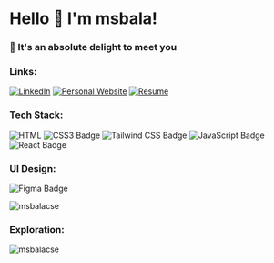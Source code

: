 <h1>Hello 👋 I'm msbala!</h1>
<h3>🌟 It's an absolute delight to meet you</h3>

### Links:

[![LinkedIn](https://img.shields.io/badge/LinkedIn-0077B5?style=for-the-badge&logo=linkedin&logoColor=white)](https://www.linkedin.com/in/leahmvicente/)
[![Personal Website](https://i.imgur.com/pTJjlUS.png)](https://msbalacse.vercel.app/)
[![Resume](https://i.imgur.com/DkeS2Dy.png)](https://drive.google.com/file/d/1XdmI_81HL-W5vEB07eFV6SQxbpneT10i/view)

### Tech Stack:

![HTML](https://img.shields.io/badge/HTML-239120?style=for-the-badge&logo=html5&logoColor=white)
![CSS3 Badge](https://img.shields.io/badge/CSS3-1572B6?logo=css3&logoColor=fff&style=for-the-badge)
![Tailwind CSS Badge](https://img.shields.io/badge/Tailwind%20CSS-06B6D4?logo=tailwindcss&logoColor=fff&style=for-the-badge)
![JavaScript Badge](https://img.shields.io/badge/JavaScript-F7DF1E?logo=javascript&logoColor=000&style=for-the-badge)
![React Badge](https://img.shields.io/badge/React-61DAFB?logo=react&logoColor=000&style=for-the-badge)

### UI Design:

![Figma Badge](https://img.shields.io/badge/Figma-F24E1E?logo=figma&logoColor=fff&style=for-the-badge)  

 <!-- 👨‍💻 All of my projects are available at [https://msbalacse.vercel.app/](https://msbalacse.vercel.app/) -->

 <!-- <h3 align="left">Connect with me:</h3>
<p align="left">
<a href="https://dev.to/msbalacse" target="blank"><img align="center" src="https://raw.githubusercontent.com/rahuldkjain/github-profile-readme-generator/master/src/images/icons/Social/devto.svg" alt="msbalacse" height="30" width="40" /></a>
<a href="https://linkedin.com/in/msbalacse" target="blank"><img align="center" src="https://raw.githubusercontent.com/rahuldkjain/github-profile-readme-generator/master/src/images/icons/Social/linked-in-alt.svg" alt="msbalacse" height="30" width="40" /></a>
<a href="https://instagram.com/msbala_" target="blank"><img align="center" src="https://raw.githubusercontent.com/rahuldkjain/github-profile-readme-generator/master/src/images/icons/Social/instagram.svg" alt="msbala_" height="30" width="40" /></a>
<a href="https://discord.gg/msbala_" target="blank"><img align="center" src="https://raw.githubusercontent.com/rahuldkjain/github-profile-readme-generator/master/src/images/icons/Social/discord.svg" alt="msbala_" height="30" width="40" /></a>
</p>-->

<p><img align="center" src="https://github-readme-streak-stats.herokuapp.com/?user=msbalacse&" alt="msbalacse" /></p>

### Exploration:

<p><img align="left" src="https://github-readme-stats.vercel.app/api/top-langs?username=msbalacse&show_icons=true&locale=en&layout=compact" alt="msbalacse" /></p>
